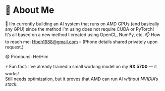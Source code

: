 # 👋 About Me  

🔭 I’m currently building an AI system that runs on AMD GPUs (and basically any GPU) since the method I’m using does not require CUDA or PyTorch!  
It’s all based on a new method I created using OpenCL, NumPy, etc.
📫 How to reach me: [Hbeh1988@gmail.com](mailto:Hbeh1988@gmail.com) – (Phone details shared privately upon request.)

😄 Pronouns: He/Him

⚡ Fun fact: I’ve already trained a small working model on my **RX 5700** — it works!  
Still needs optimization, but it proves that AMD can run AI *without NVIDIA’s stack.*


